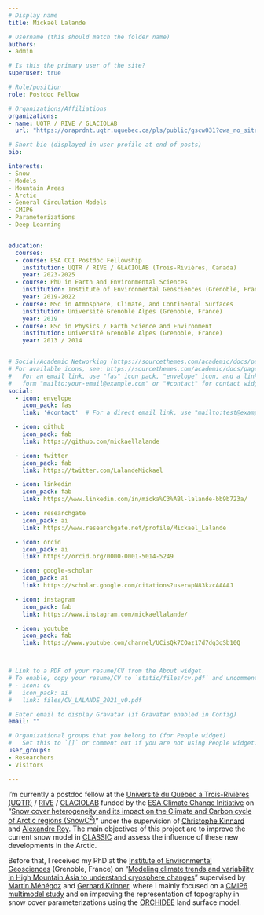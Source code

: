 ```yaml
---
# Display name
title: Mickaël Lalande

# Username (this should match the folder name)
authors:
- admin

# Is this the primary user of the site?
superuser: true

# Role/position
role: Postdoc Fellow

# Organizations/Affiliations
organizations:
- name: UQTR / RIVE / GLACIOLAB
  url: "https://oraprdnt.uqtr.uquebec.ca/pls/public/gscw031?owa_no_site=5528"

# Short bio (displayed in user profile at end of posts)
bio:

interests:
- Snow
- Models
- Mountain Areas
- Arctic
- General Circulation Models
- CMIP6
- Parameterizations
- Deep Learning


education:
  courses:
  - course: ESA CCI Postdoc Fellowship
    institution: UQTR / RIVE / GLACIOLAB (Trois-Rivières, Canada)
    year: 2023-2025
  - course: PhD in Earth and Environmental Sciences
    institution: Institute of Environmental Geosciences (Grenoble, France)
    year: 2019-2022
  - course: MSc in Atmosphere, Climate, and Continental Surfaces
    institution: Université Grenoble Alpes (Grenoble, France)
    year: 2019
  - course: BSc in Physics / Earth Science and Environment
    institution: Université Grenoble Alpes (Grenoble, France)
    year: 2013 / 2014


# Social/Academic Networking (https://sourcethemes.com/academic/docs/page-builder/#icons)
# For available icons, see: https://sourcethemes.com/academic/docs/page-builder/#icons
#   For an email link, use "fas" icon pack, "envelope" icon, and a link in the
#   form "mailto:your-email@example.com" or "#contact" for contact widget.
social:
  - icon: envelope
    icon_pack: fas
    link: '#contact'  # For a direct email link, use "mailto:test@example.org".

  - icon: github
    icon_pack: fab
    link: https://github.com/mickaellalande

  - icon: twitter
    icon_pack: fab
    link: https://twitter.com/LalandeMickael

  - icon: linkedin
    icon_pack: fab
    link: https://www.linkedin.com/in/micka%C3%ABl-lalande-bb9b723a/

  - icon: researchgate
    icon_pack: ai
    link: https://www.researchgate.net/profile/Mickael_Lalande

  - icon: orcid
    icon_pack: ai
    link: https://orcid.org/0000-0001-5014-5249

  - icon: google-scholar
    icon_pack: ai
    link: https://scholar.google.com/citations?user=pN83kzcAAAAJ

  - icon: instagram
    icon_pack: fab
    link: https://www.instagram.com/mickaellalande/

  - icon: youtube
    icon_pack: fab
    link: https://www.youtube.com/channel/UCisQk7COaz17d7dg3qSb10Q



# Link to a PDF of your resume/CV from the About widget.
# To enable, copy your resume/CV to `static/files/cv.pdf` and uncomment the lines below.
# - icon: cv
#   icon_pack: ai
#   link: files/CV_LALANDE_2021_v0.pdf

# Enter email to display Gravatar (if Gravatar enabled in Config)
email: ""

# Organizational groups that you belong to (for People widget)
#   Set this to `[]` or comment out if you are not using People widget.
user_groups:
- Researchers
- Visitors

---
```


I’m currently a postdoc fellow at the [Université du Québec à Trois-Rivières (UQTR)](https://www.uqtr.ca/index.shtml) / [RIVE](https://oraprdnt.uqtr.uquebec.ca/pls/public/gscw031?owa_no_site=2137) / [GLACIOLAB](https://oraprdnt.uqtr.uquebec.ca/pls/public/gscw031?owa_no_site=5528) funded by the [ESA Climate Change Initiative](https://climate.esa.int/en/esa-climate/esa-cci/fellowships/) on “[Snow cover heterogeneity and its impact on the Climate and Carbon cycle of Arctic regions (SnowC<sup>2</sup>)](project/snowc2)” under the supervision of [Christophe Kinnard](https://oraprdnt.uqtr.uquebec.ca/pls/public/gscw045a.afficher_detail_form_reponse?owa_no_site=5528&owa_bottin=&owa_no_fiche=3&owa_no_form_reponse=221924&owa_apercu=N&owa_imprimable=N&owa_brouillon=N&owa_fenetre_surgissante=N&owa_lettre=%25&owa_no_page=1) and [Alexandre Roy](https://oraprdnt.uqtr.uquebec.ca/pls/public/genw050r.page_perso?owa_no_personne=730015). The main objectives of this project are to improve the current snow model in [CLASSIC](https://cccma.gitlab.io/classic_pages/info/class/) and assess the influence of these new developments in the Arctic. 

Before that, I received my PhD at the [Institute of Environmental Geosciences](http://www.ige-grenoble.fr/?lang=en) (Grenoble, France) on “[Modeling climate trends and variability in High Mountain Asia to understand cryosphere changes](project/phd/)” supervised by [Martin Ménégoz](https://scholar.google.es/citations?user=mouv8-IAAAAJ&hl=en) and [Gerhard Krinner](http://www.ige-grenoble.fr/-gerhard-krinner-), where I mainly focused on a [CMIP6 multimodel study](publication/phd/climate-change-in-the-high-mountain-asia-in-cmip6/) and on improving the representation of topography in snow cover parameterizations using the [ORCHIDEE](https://orchidee.ipsl.fr/) land surface model.
